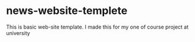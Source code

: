 # news-website-templete
This is basic web-site template. I made this for my one of course project at university 
